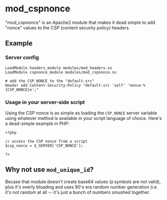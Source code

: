 # mod_cspnonce

"mod_cspnonce" is an Apache2 module that makes it dead simple to add "nonce" values to the CSP (content security policy) headers.

## Example

### Server config

```
LoadModule headers_module modules/mod_headers.so
LoadModule cspnonce_module modules/mod_cspnonce.so

# add the CSP_NONCE to the "default-src"
Header add Content-Security-Policy "default-src 'self' 'nonce-%{CSP_NONCE}e';"
```

### Usage in your server-side script

Using the CSP nonce is as simple as loading the `CSP_NONCE` server variable using whatever method is available in your script language of choice. Here's a dead-simple example in PHP:

```
<?php

// access the CSP nonce from a script
$csp_nonce = $_SERVER['CSP_NONCE'];

?>
```

## Why not use `mod_unique_id`?

Becase that module doesn't create base64 values (`@` symbols are not valid), plus it's overly bloading and uses 90's era random number generation (i.e. it's not random at all -- it's just a bunch of numbers smushed together.
